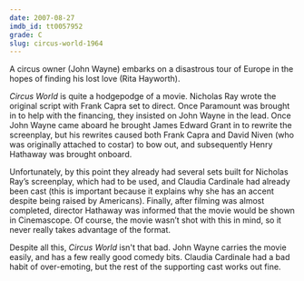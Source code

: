 ```yaml
---
date: 2007-08-27
imdb_id: tt0057952
grade: C
slug: circus-world-1964
---
```


A circus owner (John Wayne) embarks on a disastrous tour of Europe in the hopes of finding his lost love (Rita Hayworth).

_Circus World_ is quite a hodgepodge of a movie. Nicholas Ray wrote the original script with Frank Capra set to direct. Once Paramount was brought in to help with the financing, they insisted on John Wayne in the lead. Once John Wayne came aboard he brought James Edward Grant in to rewrite the screenplay, but his rewrites caused both Frank Capra and David Niven (who was originally attached to costar) to bow out, and subsequently Henry Hathaway was brought onboard.

Unfortunately, by this point they already had several sets built for Nicholas Ray’s screenplay, which had to be used, and Claudia Cardinale had already been cast (this is important because it explains why she has an accent despite being raised by Americans). Finally, after filming was almost completed, director Hathaway was informed that the movie would be shown in Cinemascope. Of course, the movie wasn’t shot with this in mind, so it never really takes advantage of the format.

Despite all this, _Circus World_ isn't that bad. John Wayne carries the movie easily, and has a few really good comedy bits. Claudia Cardinale had a bad habit of over-emoting, but the rest of the supporting cast works out fine.
